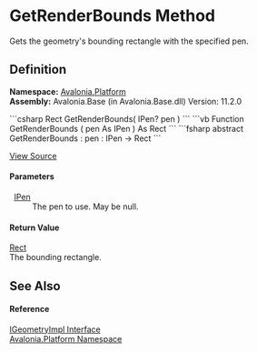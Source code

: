 # GetRenderBounds Method


Gets the geometry's bounding rectangle with the specified pen.



## Definition
**Namespace:** <a href="N_Avalonia_Platform">Avalonia.Platform</a>  
**Assembly:** Avalonia.Base (in Avalonia.Base.dll) Version: 11.2.0

<Tabs groupId="api-code-preview">
<TabItem value="csharp" label="C#">
```csharp
Rect GetRenderBounds(
	IPen? pen
)
```
</TabItem>
<TabItem value="vb" label="VB">
```vb
Function GetRenderBounds ( 
	pen As IPen
) As Rect
```
</TabItem>
<TabItem value="fsharp" label="F#">
```fsharp
abstract GetRenderBounds : 
        pen : IPen -> Rect 
```
</TabItem>
</Tabs>



<a href="https://github.com/AvaloniaUI/Avalonia/tree/master/src/Avalonia.Base/Platform/IGeometryImpl.cs" title="View the source code">View Source</a>



#### Parameters
<dl><dt>  <a href="T_Avalonia_Media_IPen">IPen</a></dt><dd>The pen to use. May be null.</dd></dl>

#### Return Value
<a href="T_Avalonia_Rect">Rect</a>  
The bounding rectangle.

## See Also


#### Reference
<a href="T_Avalonia_Platform_IGeometryImpl">IGeometryImpl Interface</a>  
<a href="N_Avalonia_Platform">Avalonia.Platform Namespace</a>  
